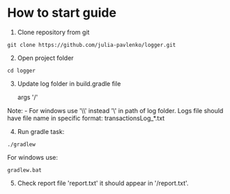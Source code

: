 # How to start guide

1. Clone repository from git

```git clone https://github.com/julia-pavlenko/logger.git```

2. Open project folder

```cd logger```

3. Update log folder in build.gradle file

    args '<log folder>/'

Note:
    - For windows use '\\\\' instead '\\' in path of log folder. Logs file should have file name in specific format: transactionsLog_*.txt


4. Run gradle task:

```./gradlew```

For windows use:

```gradlew.bat```

5. Check report file 'report.txt' it should appear in '<log folder>/report.txt'.
